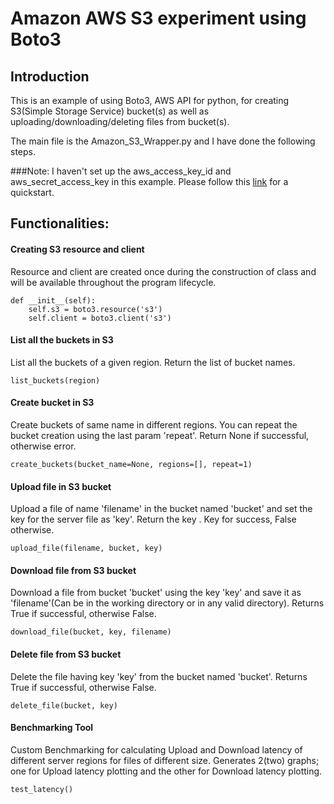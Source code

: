 # Amazon AWS S3 experiment using Boto3

## Introduction
This is an example of using Boto3, AWS API for python, for creating S3(Simple Storage Service) bucket(s) as well as uploading/downloading/deleting files from bucket(s).

The main file is the Amazon_S3_Wrapper.py and I have done the following steps.

###Note: I haven't set up the aws_access_key_id and aws_secret_access_key in this example. Please follow this [link](https://github.com/boto/boto3) for a quickstart.

## Functionalities: 
#### Creating S3 resource and client
Resource and client are created once during the construction of class and will be available throughout the program lifecycle.
```
def __init__(self):
    self.s3 = boto3.resource('s3')
    self.client = boto3.client('s3')
```

#### List all the buckets in S3
List all the buckets of a given region. Return the list of bucket names.

```
list_buckets(region)
```

#### Create bucket in S3
Create buckets of same name in different regions. You can repeat the bucket creation using the last param 'repeat'. Return None if successful, otherwise error.

```
create_buckets(bucket_name=None, regions=[], repeat=1)
```

#### Upload file in S3 bucket
Upload a file of name 'filename' in the bucket named 'bucket' and set the key for the server file as 'key'. Return the key . Key for success, False otherwise.

```
upload_file(filename, bucket, key)
```

#### Download file from S3 bucket
Download a file from bucket 'bucket' using the key 'key' and save it as 'filename'(Can be in the working directory or in any valid directory). Returns True if successful, otherwise False.

```
download_file(bucket, key, filename)
```

#### Delete file from S3 bucket
Delete the file having key 'key' from the bucket named 'bucket'. Returns True if successful, otherwise False.

```
delete_file(bucket, key)
```

#### Benchmarking Tool
Custom Benchmarking for calculating Upload and Download latency of different server regions for files of different size. Generates 2(two) graphs; one for Upload latency plotting and the other for Download latency plotting.

```
test_latency()
```
